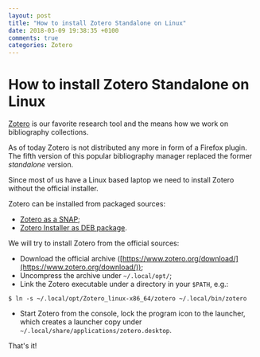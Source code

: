```yaml
---
layout: post
title: "How to install Zotero Standalone on Linux"
date: 2018-03-09 19:38:35 +0100
comments: true
categories: Zotero
---
```


# How to install Zotero Standalone on Linux

[Zotero](https://www.zotero.org/) is our favorite research tool and the means how we work on bibliography collections.

As of today Zotero is not distributed any more in form of a Firefox plugin. The fifth version of this popular bibliography manager replaced the former _standalone_ version.

Since most of us have a Linux based laptop we need to install Zotero without the official installer.

Zotero can be installed from packaged sources:

- [Zotero as a SNAP](https://github.com/ibaidev/zotero-snap);
- [Zotero Installer as DEB package](https://github.com/smathot/zotero_installer).

We will try to install Zotero from the official sources:

- Download the official archive ([https://www.zotero.org/download/](https://www.zotero.org/download/));
- Uncompress the archive under `~/.local/opt/`;
- Link the Zotero executable under a directory in your `$PATH`, e.g.:

``` shell
$ ln -s ~/.local/opt/Zotero_linux-x86_64/zotero ~/.local/bin/zotero
```

- Start Zotero from the console, lock the program icon to the launcher, which creates a launcher copy under `~/.local/share/applications/zotero.desktop`.

That's it!
